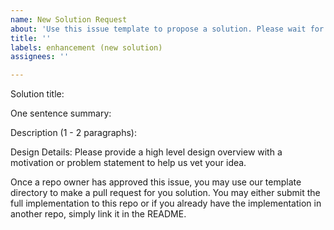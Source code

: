 ```yaml
---
name: New Solution Request
about: 'Use this issue template to propose a solution. Please wait for approval before sending a pull request.'
title: ''
labels: enhancement (new solution)
assignees: ''

---
```


Solution title:

One sentence summary:

Description (1 - 2 paragraphs):

Design Details:
Please provide a high level design overview with a motivation or problem statement to help us vet your idea.

Once a repo owner has approved this issue, you may use our template directory to make a pull
request for you solution. You may either submit the full implementation to this repo or if you
already have the implementation in another repo, simply link it in the README.
